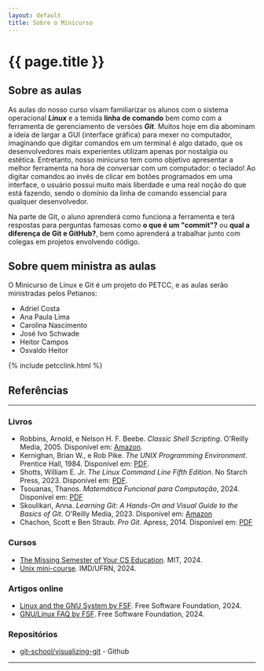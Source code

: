 ```yaml
---
layout: default
title: Sobre o Minicurso
---
```


# {{ page.title }}

## Sobre as aulas

As aulas do nosso curso visam familiarizar os alunos com o sistema operacional ***Linux*** e a temida **linha de comando** bem como com a ferramenta de gerenciamento de versões ***Git***. Muitos hoje em dia abominam a ideia de largar a GUI (interface gráfica) para mexer no computador, imaginando que digitar comandos em um terminal é algo datado, que os desenvolvedores mais experientes utilizam apenas por nostalgia ou estética. Entretanto, nosso minicurso tem como objetivo apresentar a melhor ferramenta na hora de conversar com um computador: o teclado! Ao digitar comandos ao invés de clicar em botões programados em uma interface, o usuário possui muito mais liberdade e uma real noção do que está fazendo, sendo o domínio da linha de comando essencial para qualquer desenvolvedor.

Na parte de Git, o aluno aprenderá como funciona a ferramenta e terá respostas para perguntas famosas como **o que é um "commit"?** ou **qual a diferença de Git e GitHub?**, bem como aprenderá a trabalhar junto com colegas em projetos envolvendo código.

## Sobre quem ministra as aulas

O Minicurso de Linux e Git é um projeto do PETCC, e as aulas serão ministradas pelos Petianos:

- Adriel Costa
- Ana Paula Lima
- Carolina Nascimento
- José Ivo Schwade
- Heitor Campos
- Osvaldo Heitor

{% include petcclink.html %}

## Referências

---

### Livros

- Robbins, Arnold, e Nelson H. F. Beebe. *Classic Shell Scripting*. O'Reilly Media, 2005. Disponível em: [Amazon](https://www.amazon.com/Classic-Shell-Scripting-Arnold-Robbins/dp/0596005954).
- Kernighan, Brian W., e Rob Pike. *The UNIX Programming Environment*. Prentice Hall, 1984. Disponível em: [PDF](https://scis.uohyd.ac.in/~apcs/itw/UNIXProgrammingEnvironment.pdf).
- Shotts, William E. Jr. *The Linux Command Line Fifth Edition*. No Starch Press, 2023. Disponível em: [PDF](https://linuxcommand.org/tlcl.php).
- Tsouanas, Thanos. *Matemática Funcional para Computação*, 2024. Disponível em: [PDF](https://www.tsouanas.org/fmcbook/)
- Skoulikari, Anna. *Learning Git: A Hands-On and Visual Guide to the Basics of Git*. O'Reilly Media, 2023. Disponível em: [Amazon](https://www.amazon.com/Learning-Git-Hands-Visual-Basics/dp/1098133919/)
- Chachon, Scott e Ben Straub. *Pro Git*. Apress, 2014. Disponível em: [PDF](https://github.com/progit/progit2/releases/download/2.1.430/progit.pdf)

### Cursos

- [The Missing Semester of Your CS Education](https://missing.csail.mit.edu/). MIT, 2024.
- [Unix mini-course](https://unix.imd.ufrn.br/). IMD/UFRN, 2024.

### Artigos online

- [Linux and the GNU System by FSF](https://www.gnu.org/gnu/linux-and-gnu.html). Free Software Foundation, 2024.
- [GNU/Linux FAQ by FSF](https://www.gnu.org/gnu/gnu-linux-faq.html). Free Software Foundation, 2024.

### Repositórios

- [git-school/visualizing-git](https://github.com/git-school/visualizing-git) - Github

---
